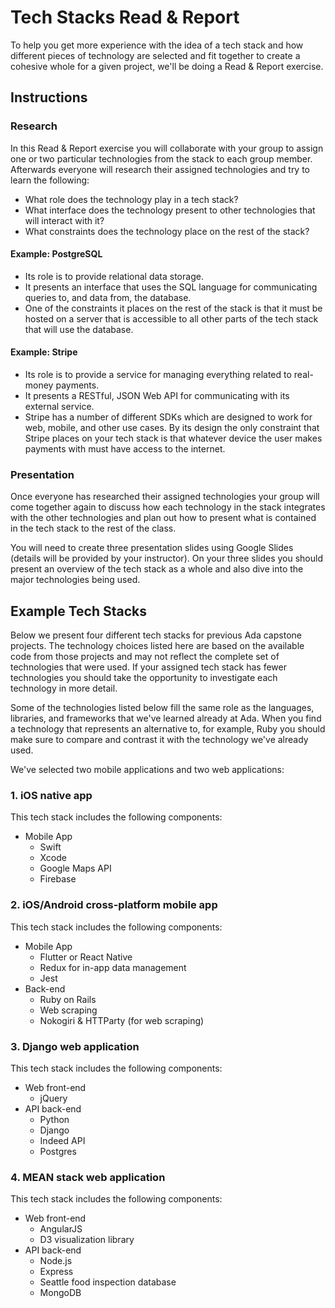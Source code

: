 # Tech Stacks Read & Report
To help you get more experience with the idea of a tech stack and how different pieces of technology are selected and fit together to create a cohesive whole for a given project, we'll be doing a Read & Report exercise.

## Instructions
### Research
In this Read & Report exercise you will collaborate with your group to assign one or two particular technologies from the stack to each group member. Afterwards everyone will research their assigned technologies and try to learn the following:

* What role does the technology play in a tech stack?
* What interface does the technology present to other technologies that will interact with it?
* What constraints does the technology place on the rest of the stack?

#### Example: **PostgreSQL**
* Its role is to provide relational data storage.
* It presents an interface that uses the SQL language for communicating queries to, and data from, the database.
* One of the constraints it places on the rest of the stack is that it must be hosted on a server that is accessible to all other parts of the tech stack that will use the database.

#### Example: **Stripe**
* Its role is to provide a service for managing everything related to real-money payments.
* It presents a RESTful, JSON Web API for communicating with its external service.
* Stripe has a number of different SDKs which are designed to work for web, mobile, and other use cases. By its design the only constraint that Stripe places on your tech stack is that whatever device the user makes payments with must have access to the internet.

### Presentation
Once everyone has researched their assigned technologies your group will come together again to discuss how each technology in the stack integrates with the other technologies and plan out how to present what is contained in the tech stack to the rest of the class.

You will need to create three presentation slides using Google Slides (details will be provided by your instructor). On your three slides you should present an overview of the tech stack as a whole and also dive into the major technologies being used.

## Example Tech Stacks
Below we present four different tech stacks for previous Ada capstone projects. The technology choices listed here are based on the available code from those projects and may not reflect the complete set of technologies that were used. If your assigned tech stack has fewer technologies you should take the opportunity to investigate each technology in more detail.

Some of the technologies listed below fill the same role as the languages, libraries, and frameworks that we've learned already at Ada. When you find a technology that represents an alternative to, for example, Ruby you should make sure to compare and contrast it with the technology we've already used.

We've selected two mobile applications and two web applications:

### 1. iOS native app
This tech stack includes the following components:
* Mobile App
  * Swift
  * Xcode
  * Google Maps API
  * Firebase

### 2. iOS/Android cross-platform mobile app
This tech stack includes the following components:
* Mobile App
  * Flutter or React Native
  * Redux for in-app data management
  * Jest
* Back-end
  * Ruby on Rails
  * Web scraping
  * Nokogiri & HTTParty (for web scraping)

### 3. Django web application
This tech stack includes the following components:
* Web front-end
  * jQuery
* API back-end
  * Python
  * Django
  * Indeed API
  * Postgres

### 4. MEAN stack web application
This tech stack includes the following components:
* Web front-end
  * AngularJS
  * D3 visualization library
* API back-end
  * Node.js
  * Express
  * Seattle food inspection database
  * MongoDB
